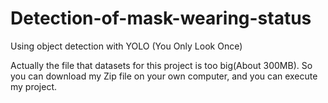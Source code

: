 # Detection-of-mask-wearing-status
Using object detection with YOLO (You Only Look Once)

Actually the file that datasets for this project is too big(About 300MB).
So you can download my Zip file on your own computer, and you can execute my project.

